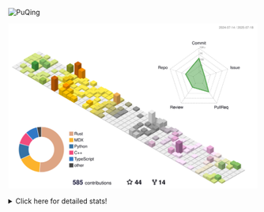 ![PuQing](https://user-images.githubusercontent.com/27223114/171565019-9a56fae6-b08b-421f-99db-7e830da42371.png)

![](./profile-3d-contrib/profile-season-animate.svg)

<details>
<summary>Click here for detailed stats!</summary>

<!--START_SECTION:waka-->
![Lines of code](https://img.shields.io/badge/From%20Hello%20World%20I%27ve%20Written-2.3%20million%20lines%20of%20code-blue)

**🐱 My GitHub Data** 

> 📦 449.2 kB Used in GitHub's Storage 
 > 
> 🏆 258 Contributions in the Year 2025
 > 
> 🚫 Not Opted to Hire
 > 
> 📜 39 Public Repositories 
 > 
> 🔑 34 Private Repositories 
 > 
**I'm an Early 🐤** 

```text
🌞 Morning                858 commits         ██░░░░░░░░░░░░░░░░░░░░░░░   09.98 % 
🌆 Daytime                3696 commits        ███████████░░░░░░░░░░░░░░   43.00 % 
🌃 Evening                1955 commits        ██████░░░░░░░░░░░░░░░░░░░   22.75 % 
🌙 Night                  2086 commits        ██████░░░░░░░░░░░░░░░░░░░   24.27 % 
```


📊 **This Week I Spent My Time On** 

```text
💬 Programming Languages: 
Surfing                  19 hrs 58 mins      █████████████░░░░░░░░░░░░   51.14 % 
Chat                     10 hrs 2 mins       ██████░░░░░░░░░░░░░░░░░░░   25.72 % 
ShellSession             3 hrs 48 mins       ██░░░░░░░░░░░░░░░░░░░░░░░   09.75 % 
Python                   2 hrs 6 mins        █░░░░░░░░░░░░░░░░░░░░░░░░   05.38 % 
Swift                    1 hr 4 mins         █░░░░░░░░░░░░░░░░░░░░░░░░   02.75 % 

🔥 Editors: 
Arc                      19 hrs 58 mins      █████████████░░░░░░░░░░░░   51.14 % 
WeChat                   9 hrs 11 mins       ██████░░░░░░░░░░░░░░░░░░░   23.54 % 
Ghostty                  3 hrs 49 mins       ██░░░░░░░░░░░░░░░░░░░░░░░   09.81 % 
VS Code                  2 hrs 58 mins       ██░░░░░░░░░░░░░░░░░░░░░░░   07.62 % 
NetEaseMusic             1 hr 3 mins         █░░░░░░░░░░░░░░░░░░░░░░░░   02.72 % 

💻 Operating System: 
Mac                      36 hrs 12 mins      ███████████████████████░░   92.68 % 
WSL                      1 hr 26 mins        █░░░░░░░░░░░░░░░░░░░░░░░░   03.67 % 
Linux                    1 hr 25 mins        █░░░░░░░░░░░░░░░░░░░░░░░░   03.65 % 
```


<!--END_SECTION:waka-->
</details>
